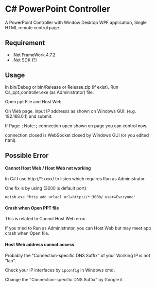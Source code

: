 
# C# PowerPoint Controller

A PowerPoint Controller with Window Desktop WPF application, Single HTML remote control page.
## Requirement
- .Net FrameWork 4.7.2
- .Net SDK (?)

## Usage

In bin/Debug or bin/Release or Release.zip (if exist).
Run Cs_ppt_controller.exe (as Administrator) file.

Open ppt File and Host Web.

On Web page, input IP addresss as shown on Windows GUI. (e.g. 192.168.0.1)
and submit.

If Page: ; Note: ; connection open shown on page you can control now.

connection closed is WebSocket closed by Windows GUI (or you edited html).

## Possible Error

#### Cannot Host Web / Host Web not working

In C# I use http://*:xxxx/ to listen which requires Run as Administrator.

One fix is by using (3000 is default port)

```
netsh.exe "http add urlacl url=http://*:3000/ user=Everyone"
```

#### Crash when Open PPT file

This is related to Cannot Host Web error. 

If you tried to Run as Administrator, you can Host Web but may 
meet app crash when Open file.

#### Host Web address cannot access

Probably the "Connection-specific DNS Suffix" of your Working IP is not "lan".

Check your IP interfaces by ```ipconfig``` in Windows cmd.

Change the "Connection-specific DNS Suffix" by Google it.

